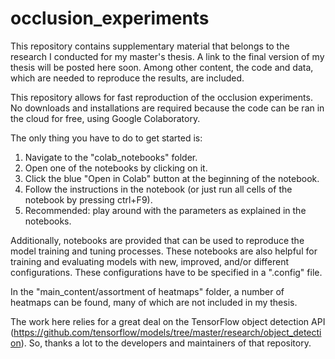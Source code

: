 # occlusion_experiments
This repository contains supplementary material that belongs to the research I conducted for my master's thesis. A link to the final version of my thesis will be posted here soon. Among other content, the code and data, which are needed to reproduce the results, are included.

This repository allows for fast reproduction of the occlusion experiments. No downloads and installations are required because the code can be ran in the cloud for free, using Google Colaboratory. 

The only thing you have to do to get started is:
1. Navigate to the "colab_notebooks" folder.
2. Open one of the notebooks by clicking on it.
3. Click the blue "Open in Colab" button at the beginning of the notebook.
4. Follow the instructions in the notebook (or just run all cells of the notebook by pressing ctrl+F9).
5. Recommended: play around with the parameters as explained in the notebooks. 
	
Additionally, notebooks are provided that can be used to reproduce the model training and tuning processes. These notebooks are also helpful for training and evaluating models with new, improved, and/or different configurations. These configurations have to be specified in a ".config" file.

In the "main_content/assortment of heatmaps" folder, a number of heatmaps can be found, many of which are not included in my thesis.

The work here relies for a great deal on the TensorFlow object detection API (https://github.com/tensorflow/models/tree/master/research/object_detection). So, thanks a lot to the developers and maintainers of that repository.
